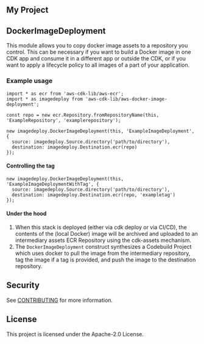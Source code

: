 ## My Project

## DockerImageDeployment

This module allows you to copy docker image assets to a repository you control. This can be necessary if you want to build a Docker image in one CDK app and consume it in a different app or outside the CDK, or if you want to apply a lifecycle policy to all images of a part of your application. 

### Example usage
```
import * as ecr from 'aws-cdk-lib/aws-ecr';
import * as imagedeploy from 'aws-cdk-lib/aws-docker-image-deployment';

const repo = new ecr.Repository.fromRepositoryName(this, 'ExampleRepository', 'examplerepository');

new imagedeploy.DockerImageDeployment(this, 'ExampleImageDeployment', {
  source: imagedeploy.Source.directory('path/to/directory'),
  destination: imagedeploy.Destination.ecr(repo)
});

```
#### Controlling the tag
```
new imagedeploy.DockerImageDeployment(this, 'ExampleImageDeploymentWithTag', {
  source: imagedeploy.Source.directory('path/to/directory'),
  destination: imagedeploy.Destination.ecr(repo, 'exampletag')
});
```

#### Under the hood
1. When this stack is deployed (either via cdk deploy or via CI/CD), the contents of the (local Docker) image will be archived and uploaded to an intermediary assets ECR Repository using the cdk-assets mechanism.
2. The `DockerImageDeployment` construct synthesizes a Codebuild Project which uses docker to pull the image from the intermediary repository, tag the image if a tag is provided, and push the image to the destination repository.

## Security

See [CONTRIBUTING](CONTRIBUTING.md#security-issue-notifications) for more information.

## License

This project is licensed under the Apache-2.0 License.
